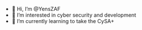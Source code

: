 - 👋 Hi, I’m @YensZAF
- 👀 I’m interested in cyber security and development
- 🌱 I’m currently learning to take the CySA+

<!---
YensZAF/YensZAF is a ✨ special ✨ repository because its `README.md` (this file) appears on your GitHub profile.
You can click the Preview link to take a look at your changes.
--->
